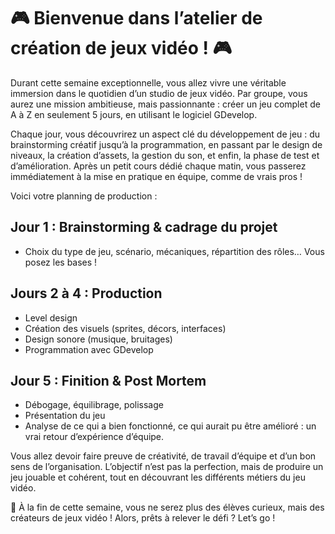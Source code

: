 # 🎮 Bienvenue dans l’atelier de création de jeux vidéo ! 🎮

Durant cette semaine exceptionnelle, vous allez vivre une véritable immersion dans le quotidien d’un studio de jeux vidéo. Par groupe, vous aurez une mission ambitieuse, mais passionnante : créer un jeu complet de A à Z en seulement 5 jours, en utilisant le logiciel GDevelop.

Chaque jour, vous découvrirez un aspect clé du développement de jeu : du brainstorming créatif jusqu’à la programmation, en passant par le design de niveaux, la création d’assets, la gestion du son, et enfin, la phase de test et d’amélioration. Après un petit cours dédié chaque matin, vous passerez immédiatement à la mise en pratique en équipe, comme de vrais pros !

Voici votre planning de production :
 ## Jour 1 : Brainstorming & cadrage du projet
- Choix du type de jeu, scénario, mécaniques, répartition des rôles… Vous posez les bases !

## Jours 2 à 4 : Production
- Level design
- Création des visuels (sprites, décors, interfaces)
- Design sonore (musique, bruitages)
- Programmation avec GDevelop

## Jour 5 : Finition & Post Mortem
- Débogage, équilibrage, polissage
- Présentation du jeu
- Analyse de ce qui a bien fonctionné, ce qui aurait pu être amélioré : un vrai retour d’expérience d’équipe.

Vous allez devoir faire preuve de créativité, de travail d’équipe et d’un bon sens de l’organisation. L’objectif n’est pas la perfection, mais de produire un jeu jouable et cohérent, tout en découvrant les différents métiers du jeu vidéo.

🎯 À la fin de cette semaine, vous ne serez plus des élèves curieux, mais des créateurs de jeux vidéo ! Alors, prêts à relever le défi ? Let’s go !

